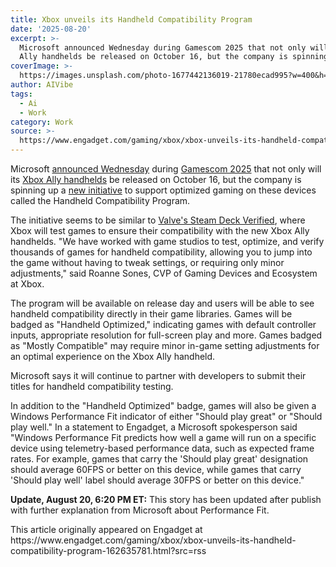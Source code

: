 ```yaml
---
title: Xbox unveils its Handheld Compatibility Program
date: '2025-08-20'
excerpt: >-
  Microsoft announced Wednesday during Gamescom 2025 that not only will its Xbox
  Ally handhelds be released on October 16, but the company is spinning u...
coverImage: >-
  https://images.unsplash.com/photo-1677442136019-21780ecad995?w=400&h=200&fit=crop&auto=format
author: AIVibe
tags:
  - Ai
  - Work
category: Work
source: >-
  https://www.engadget.com/gaming/xbox/xbox-unveils-its-handheld-compatibility-program-162635781.html?src=rss
---
```

<p>Microsoft <a data-i13n="cpos:1;pos:1" href="https://www.engadget.com/gaming/xbox/xbox-ally-handhelds-will-be-available-october-16-but-we-still-dont-know-the-price-134015698.html">announced Wednesday</a> during <a data-i13n="cpos:2;pos:1" href="https://www.engadget.com/gaming/gamescom-2025-opening-night-live-updates-on-call-of-duty-resident-evil-and-more-new-game-reveals-100021985.html">Gamescom 2025</a> that not only will its <a data-i13n="cpos:3;pos:1" href="https://www.engadget.com/gaming/xbox/rog-xbox-ally-handheld-gaming-devices-are-real-and-will-be-released-during-the-2025-holiday-season-142135533.html">Xbox Ally handhelds</a> be released on October 16, but the company is spinning up a <a data-i13n="cpos:4;pos:1" href="https://news.xbox.com/en-us/2025/08/20/rog-xbox-ally-handheld-release-date-october-features/">new initiative</a> to support optimized gaming on these devices called the Handheld Compatibility Program.</p>
<p>The initiative seems to be similar to <a data-i13n="cpos:5;pos:1" href="https://www.engadget.com/gaming/valve-made-a-steam-deck-verified-program-for-things-that-arent-steam-decks-224535134.html">Valve&#39;s Steam Deck Verified</a>, where Xbox will test games to ensure their compatibility with the new Xbox Ally handhelds. &quot;We have worked with game studios to test, optimize, and verify thousands of games for handheld compatibility, allowing you to jump into the game without having to tweak settings, or requiring only minor adjustments,&quot; said Roanne Sones, CVP of Gaming Devices and Ecosystem at Xbox.</p>
<span id="end-legacy-contents"></span><p>The program will be available on release day and users will be able to see handheld compatibility directly in their game libraries. Games will be badged as &quot;Handheld Optimized,&quot; indicating games with default controller inputs, appropriate resolution for full-screen play and more. Games badged as &quot;Mostly Compatible&quot; may require minor in-game setting adjustments for an optimal experience on the Xbox Ally handheld.</p>
<p>Microsoft says it will continue to partner with developers to submit their titles for handheld compatibility testing.</p>
<p>In addition to the &quot;Handheld Optimized&quot; badge, games will also be given a Windows Performance Fit indicator of either &quot;Should play great&quot; or &quot;Should play well.&quot; In a statement to Engadget, a Microsoft spokesperson said &quot;Windows Performance Fit predicts how well a game will run on a specific device using telemetry-based performance data, such as expected frame rates. For example, games that carry the &#39;Should play great&#39; designation should average 60FPS or better on this device, while games that carry &#39;Should play well&#39; label should average 30FPS or better on this device.&quot;</p>
<p><strong>Update, August 20, 6:20 PM ET:</strong> This story has been updated after publish with further explanation from Microsoft about Performance Fit.</p>This article originally appeared on Engadget at https://www.engadget.com/gaming/xbox/xbox-unveils-its-handheld-compatibility-program-162635781.html?src=rss
